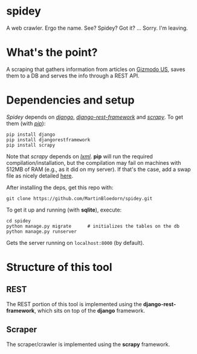 # spidey
A web crawler. Ergo the name. See? Spidey? Got it? ... Sorry. I'm leaving. 

# What's the point? 
A scraping that gathers information from articles on [Gizmodo US](http://us.gizmodo.com), saves them to a DB and serves the info through a REST API. 

# Dependencies and setup
*Spidey* depends on [*django*](https://www.djangoproject.com/), [*django-rest-framework*](http://www.django-rest-framework.org) and [*scrapy*](http://www.scrapy.org). To get them (with [*pip*](https://pypi.python.org/pypi/pip)):

    pip install django
    pip install djangorestframework
    pip install scrapy
    
Note that *scrapy* depends on [*lxml*](http://lxml.de/). **pip** will run the required compilation/installation, but the compilation may fail on machines with 512MB of RAM (e.g., as it did on my server). If that's the case, add a swap file as nicely detailed [here](http://stackoverflow.com/questions/18334366/out-of-memory-issue-in-installing-packages-on-ubuntu-server). 

After installing the deps, get this repo with:

    git clone https://github.com/MartinBloedorn/spidey.git
    
To get it up and running (with **sqlite**), execute: 

    cd spidey
    python manage.py migrate      # initializes the tables on the db
    python manage.py runserver    
  
Gets the server running on `localhost:8000` (by default). 

# Structure of this tool

## REST
The REST portion of this tool is implemented using the **django-rest-framework**, which sits on top of the **django** framework. 

## Scraper
The scraper/crawler is implemented using the **scrapy** framework. 

